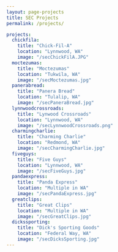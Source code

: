 ```yaml
---
layout: page-projects
title: SEC Projects
permalink: /projects/

projects:
  chickfila:
    title: "Chick-Fil-A"
    location: "Lynnwood, WA"
    image: "/secChickFilA.JPG"
  moctezumas:
    title: "Moctezumas"
    location: "Tukwila, WA"
    image: "/secMoctezumas.jpg"
  panerabread:
    title: "Panera Bread"
    location: "Tulalip, WA"
    image: "/secPaneraBread.jpg"
  lynnwoodcrossroads:
    title: "Lynwood Crossroads"
    location: "Lynnwood, WA"
    image: "/secLynnwoodCrossroads.png"
  charmingcharlie:
    title: "Charming Charlie"
    location: "Redmond, WA"
    image: "/secCharmingCharlie.jpg"
  fiveguys:
    title: "Five Guys"
    location: "Lynnwood, WA"
    image: "/secFiveGuys.jpg"
  pandaexpress:
    title: "Panda Express"
    location: "Multiple in WA"
    image: "/secPandaExpress.jpg"
  greatclips:
    title: "Great Clips"
    location: "Multiple in WA"
    image: "/secGreatClips.jpg"
  dickssporting:
    title: "Dick's Sporting Goods"
    location: "Federal Way, WA"
    image: "/secDicksSporting.jpg"
---
```

